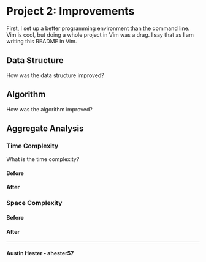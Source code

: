 
# Project 2: Improvements

First, I set up a better programming environment than the command line. Vim is cool, but doing a whole project in Vim was a drag. I say that as I am writing this README in Vim.

## Data Structure

How was the data structure improved?


## Algorithm

How was the algorithm improved?


## Aggregate Analysis

### Time Complexity

What is the time complexity?

#### Before


#### After

### Space Complexity

#### Before


#### After

----

#### Austin Hester - ahester57

